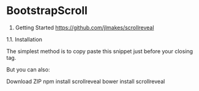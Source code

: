 # BootstrapScroll

1. Getting Started https://github.com/jlmakes/scrollreveal

1.1. Installation

The simplest method is to copy paste this snippet just before your closing </body> tag.

<script src="https://unpkg.com/scrollreveal/dist/scrollreveal.min.js"></script>
But you can also:

Download ZIP
npm install scrollreveal
bower install scrollreveal
